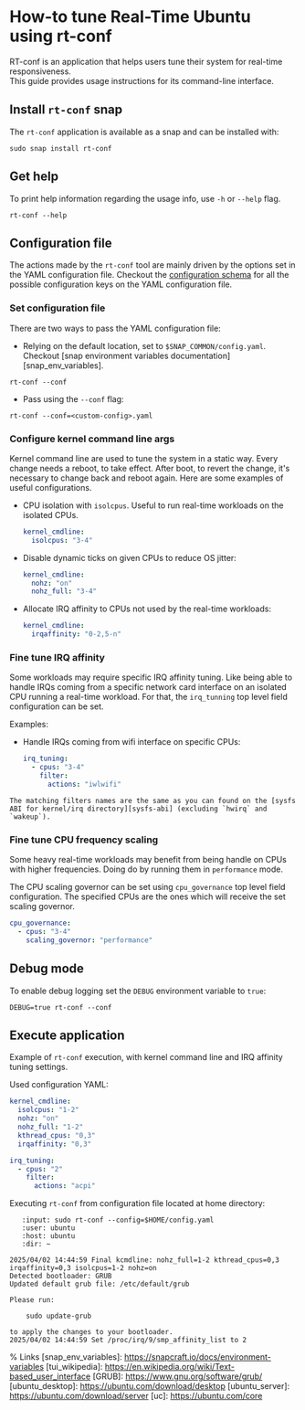 # How-to tune Real-Time Ubuntu using rt-conf

RT-conf is an application that helps users tune their system for real-time responsiveness.  
This guide provides usage instructions for its command-line interface.

## Install `rt-conf` snap

The `rt-conf` application is available as a snap and can be installed with:

```shell
sudo snap install rt-conf
```
<!-- TODO: Complement information with supported systems once the tool is in a stable state -->


## Get help

To print help information regarding the usage info, use `-h` or `--help` flag.

```shell
rt-conf --help
```

## Configuration file

The actions made by the `rt-conf` tool are mainly driven by the options set in the YAML configuration file.
Checkout the [configuration schema][config_yaml] for all the possible configuration keys on the YAML configuration file.

### Set configuration file

There are two ways to pass the YAML configuration file:

- Relying on the default location, set to `$SNAP_COMMON/config.yaml`.
  Checkout [snap environment variables documentation][snap_env_variables].

```shell
rt-conf --conf
```

- Pass using the `--conf` flag:
```shell
rt-conf --conf=<custom-config>.yaml
```

### Configure kernel command line args

Kernel command line are used to tune the system in a static way.
Every change needs a reboot, to take effect.
After boot, to revert the change, it's necessary to change back and reboot again.
Here are some examples of useful configurations.

  - CPU isolation with `isolcpus`.
    Useful to run real-time workloads on the isolated CPUs.
    ```yaml
    kernel_cmdline:
      isolcpus: "3-4"
    ```

  - Disable dynamic ticks on given CPUs to reduce OS jitter:
    ```yaml
    kernel_cmdline:
      nohz: "on"
      nohz_full: "3-4"
    ```

  - Allocate IRQ affinity to CPUs not used by the real-time workloads:
    ```yaml
    kernel_cmdline:
      irqaffinity: "0-2,5-n"
    ```

### Fine tune IRQ affinity

Some workloads may require specific IRQ affinity tuning.
Like being able to handle IRQs coming from a specific network card interface on an isolated CPU running a real-time workload.
For that, the `irq_tunning` top level field configuration can be set.

Examples:

- Handle IRQs coming from wifi interface on specific CPUs:
  ```yaml
  irq_tuning:
    - cpus: "3-4"
      filter:
        actions: "iwlwifi"
  ```

```{note}
The matching filters names are the same as you can found on the [sysfs ABI for kernel/irq directory][sysfs-abi] (excluding `hwirq` and `wakeup`).
```

### Fine tune CPU frequency scaling

Some heavy real-time workloads may benefit from being handle on CPUs with higher frequencies.
Doing do by running them in `performance` mode.

The CPU scaling governor can be set using `cpu_governance` top level field configuration.
The specified CPUs are the ones which will receive the set scaling governor.

```yaml
cpu_governance: 
  - cpus: "3-4"
    scaling_governor: "performance"
```

## Debug mode

To enable debug logging set the `DEBUG` environment variable to `true`:

```shell
DEBUG=true rt-conf --conf
```

<!-- TODO: necessary to add session reagarding connection of snap interfaces. -->

## Execute application

Example of `rt-conf` execution, with kernel command line and IRQ affinity tuning settings.

Used configuration YAML:
```yaml
kernel_cmdline:
  isolcpus: "1-2"
  nohz: "on"
  nohz_full: "1-2"
  kthread_cpus: "0,3"
  irqaffinity: "0,3"

irq_tuning:
  - cpus: "2"
    filter:
      actions: "acpi"
```

Executing `rt-conf` from configuration file located at home directory:

```{terminal}
   :input: sudo rt-conf --config=$HOME/config.yaml
   :user: ubuntu
   :host: ubuntu
   :dir: ~

2025/04/02 14:44:59 Final kcmdline: nohz_full=1-2 kthread_cpus=0,3 irqaffinity=0,3 isolcpus=1-2 nohz=on
Detected bootloader: GRUB
Updated default grub file: /etc/default/grub

Please run:

	sudo update-grub

to apply the changes to your bootloader.
2025/04/02 14:44:59 Set /proc/irq/9/smp_affinity_list to 2
```

% Links
[snap_env_variables]: https://snapcraft.io/docs/environment-variables
[tui_wikipedia]: https://en.wikipedia.org/wiki/Text-based_user_interface
[GRUB]: https://www.gnu.org/software/grub/
[ubuntu_desktop]: https://ubuntu.com/download/desktop
[ubuntu_server]: https://ubuntu.com/download/server
[uc]: https://ubuntu.com/core

[config_yaml]: https://documentation.ubuntu.com/real-time/en/rt-conf/reference/rt-conf-yaml/
[sysfs-abi]: https://github.com/torvalds/linux/blob/master/Documentation/ABI/testing/sysfs-kernel-irq